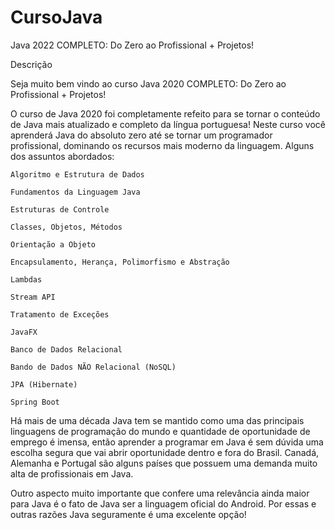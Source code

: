 # CursoJava
 Java 2022 COMPLETO: Do Zero ao Profissional + Projetos!

Descrição

Seja muito bem vindo ao curso Java 2020 COMPLETO: Do Zero ao Profissional + Projetos!

O curso de Java 2020 foi completamente refeito para se tornar o conteúdo de Java mais atualizado e completo da língua portuguesa! Neste curso você aprenderá Java do absoluto zero até se tornar um programador profissional, dominando os recursos mais moderno da linguagem. Alguns dos assuntos abordados:

    Algoritmo e Estrutura de Dados

    Fundamentos da Linguagem Java

    Estruturas de Controle

    Classes, Objetos, Métodos

    Orientação a Objeto

    Encapsulamento, Herança, Polimorfismo e Abstração

    Lambdas

    Stream API

    Tratamento de Exceções

    JavaFX

    Banco de Dados Relacional

    Bando de Dados NÃO Relacional (NoSQL)

    JPA (Hibernate)

    Spring Boot

Há mais de uma década Java tem se mantido como uma das principais linguagens de programação do mundo e quantidade de oportunidade de emprego é imensa, então aprender a programar em Java é sem dúvida uma escolha segura que vai abrir oportunidade dentro e fora do Brasil. Canadá, Alemanha e Portugal são alguns países que possuem uma demanda muito alta de profissionais em Java.

Outro aspecto muito importante que confere uma relevância ainda maior para Java é o fato de Java ser a linguagem oficial do Android. Por essas e outras razões Java seguramente é uma excelente opção!
